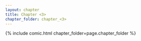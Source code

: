 ```yaml
---
layout: chapter
title: Chapter <3>
chapter_folder: chapter_<3>
---
```


{% include comic.html chapter_folder=page.chapter_folder %}
